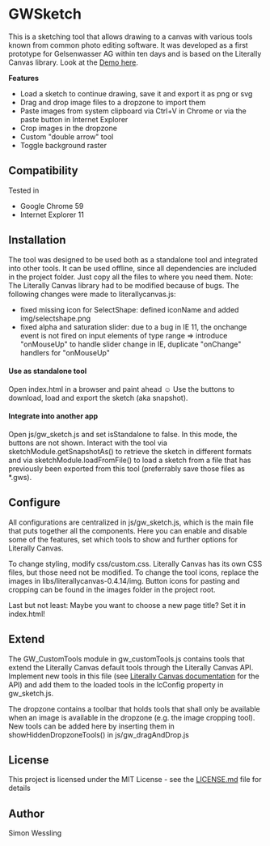 # GWSketch

This is a sketching tool that allows drawing to a canvas with various tools known from common photo editing software.
It was developed as a first prototype for Gelsenwasser AG within ten days and is based on the Literally Canvas library.
Look at the [Demo here](https://simonwessling.github.io/gw-sketch/).

**Features**
* Load a sketch to continue drawing, save it and export it as png or svg
* Drag and drop image files to a dropzone to import them
* Paste images from system clipboard via Ctrl+V in Chrome or via the paste button in Internet Explorer
* Crop images in the dropzone
* Custom "double arrow" tool
* Toggle background raster

## Compatibility

Tested in 
* Google Chrome 59
* Internet Explorer 11

## Installation

The tool was designed to be used both as a standalone tool and integrated into other tools.
It can be used offline, since all dependencies are included in the project folder. Just copy all the files to where you need them.
Note: The Literally Canvas library had to be modified because of bugs. The following changes were made to literallycanvas.js:
- fixed missing icon for SelectShape: defined iconName and added img/selectshape.png
- fixed alpha and saturation slider: due to a bug in IE 11, the onchange event is not fired on input elements of type range
  => introduce "onMouseUp" to handle slider change in IE, duplicate "onChange" handlers for "onMouseUp"

#### Use as standalone tool

Open index.html in a browser and paint ahead ☺ Use the buttons to download, load and export the sketch (aka snapshot).

#### Integrate into another app

Open js/gw_sketch.js and set isStandalone to false.
In this mode, the buttons are not shown. Interact with the tool via sketchModule.getSnapshotAs() to retrieve the sketch in different formats and
via sketchModule.loadFromFile() to load a sketch from a file that has previously been exported from this tool (preferrably save those files as *.gws).

## Configure

All configurations are centralized in js/gw_sketch.js, which is the main file that puts together all the components.
Here you can enable and disable some of the features, set which tools to show and further options for Literally Canvas.

To change styling, modify css/custom.css. Literally Canvas has its own CSS files, but those need not be modified.
To change the tool icons, replace the images in libs/literallycanvas-0.4.14/img. Button icons for pasting and cropping can be found in the images
folder in the project root.

Last but not least: Maybe you want to choose a new page title? Set it in index.html!

## Extend

The GW_CustomTools module in gw_customTools.js contains tools that extend the Literally Canvas default tools through the Literally Canvas API.
Implement new tools in this file (see [Literally Canvas documentation](http://literallycanvas.com/api/tools.html) for the API) and add them to the 
loaded tools in the lcConfig property in gw_sketch.js.

The dropzone contains a toolbar that holds tools that shall only be available when an image is available in the dropzone (e.g. the image cropping tool).
New tools can be added here by inserting them in showHiddenDropzoneTools() in js/gw_dragAndDrop.js

## License

This project is licensed under the MIT License - see the [LICENSE.md](LICENSE.md) file for details

## Author

Simon Wessling

